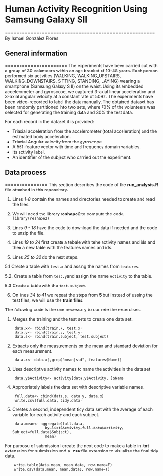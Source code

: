 # Human Activity Recognition Using Samsung Galaxy SII
=====================================================
By Ismael González Flores

## General information
======================
The experiments have been carried out with a group of 30 volunteers within an age bracket of 19-48 years. Each person performed six activities (WALKING, WALKING_UPSTAIRS, WALKING_DOWNSTAIRS, SITTING, STANDING, LAYING) wearing a smartphone (Samsung Galaxy S II) on the waist. Using its embedded accelerometer and gyroscope, we captured 3-axial linear acceleration and 3-axial angular velocity at a constant rate of 50Hz. The experiments have been video-recorded to label the data manually. The obtained dataset has been randomly partitioned into two sets, where 70% of the volunteers was selected for generating the training data and 30% the test data. 

For each record in the dataset it is provided: 
- Triaxial acceleration from the accelerometer (total acceleration) and the estimated body acceleration. 
- Triaxial Angular velocity from the gyroscope. 
- A 561-feature vector with time and frequency domain variables. 
- Its activity label. 
- An identifier of the subject who carried out the experiment.

## Data process
===============
This section describes the code of the **run_analysis.R** file attached in this repossitory.

1. Lines *1-8* contain the names and directories needed to create and read the files.

2. We will need the library **reshape2** to compute the code.
`library(reshape2)`

3. Lines *9 - 18* have the code to download the data if needed and the code to unzip the file.

4. Lines *19 to 24* first create a tebale with tehe activity names and ids and then a new table with the features names and ids.

5. Lines *25 to 32* do the next steps.

5.1 Create a table with `test.x` and assing the names from `features`.

5.2. Create a table from `test.y`and assign the name `Activity` to tha table.

5.3 Create a table with the `test.subject`.

6. On lines *34 to 41* we repeat the steps from **5** but instead of ussing the test files, we will use the **train files**.

The following code is the one necessary to comlete the excercises.

1. Merges the training and the test sets to create one data set.

        data.x<- rbind(train.x, test.x)
        data.y<- rbind(train.y, test.y)
        data.s<- rbind(train.subject, test.subject)
        
2. Extracts only the measurements on the mean and standard deviation for each measurement.

        data.x<- data.x[,grep("mean|std", features$Name)]
        
3. Uses descriptive activity names to name the activities in the data set

        data.y$Activity<- activity[data.y$Activity, ]$Name
        
4. Appropriately labels the data set with descriptive variable names. 

        full.data<- cbind(data.s, data.y, data.x)
        write.csv(full.data, tidy.data)
        
5. Creates a second, independent tidy data set with the average of each variable for each activity and each subject. 


        data.mean<- aggregate(full.data, 
                      by=list(Activity=full.data$Activity, Subject=full.data$Subject), 
                      mean)

For purposu of submission  I create the next code to make a table in **.txt** extenssion for submission and a **.csv** file extension to visualize the final tidy data.

        write.table(data.mean, mean.data, row.name=F)
        write.csv(data.mean, mean.data1, row.name=T)